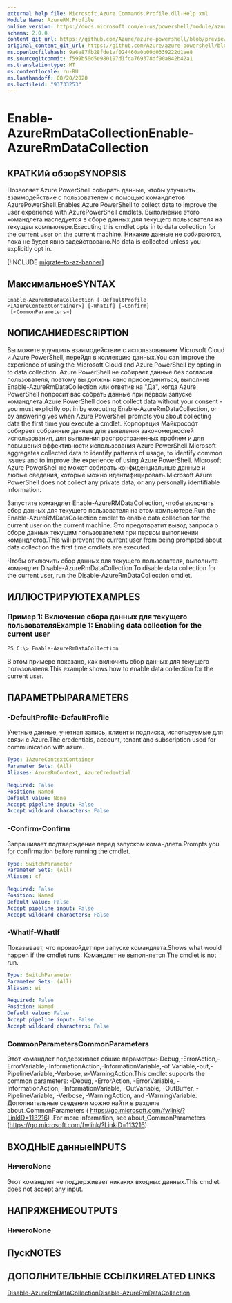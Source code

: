 ```yaml
---
external help file: Microsoft.Azure.Commands.Profile.dll-Help.xml
Module Name: AzureRM.Profile
online version: https://docs.microsoft.com/en-us/powershell/module/azurerm.profile/enable-azurermdatacollection
schema: 2.0.0
content_git_url: https://github.com/Azure/azure-powershell/blob/preview/src/ResourceManager/Profile/Commands.Profile/help/Enable-AzureRmDataCollection.md
original_content_git_url: https://github.com/Azure/azure-powershell/blob/preview/src/ResourceManager/Profile/Commands.Profile/help/Enable-AzureRmDataCollection.md
ms.openlocfilehash: 9a6e87fb28fde1af024460a0b09d0339222d1ee8
ms.sourcegitcommit: f599b50d5e980197d1fca769378df90a842b42a1
ms.translationtype: MT
ms.contentlocale: ru-RU
ms.lasthandoff: 08/20/2020
ms.locfileid: "93733253"
---
```

# <span data-ttu-id="f1680-101">Enable-AzureRmDataCollection</span><span class="sxs-lookup"><span data-stu-id="f1680-101">Enable-AzureRmDataCollection</span></span>

## <span data-ttu-id="f1680-102">КРАТКИй обзор</span><span class="sxs-lookup"><span data-stu-id="f1680-102">SYNOPSIS</span></span>
<span data-ttu-id="f1680-103">Позволяет Azure PowerShell собирать данные, чтобы улучшить взаимодействие с пользователем с помощью командлетов AzurePowerShell.</span><span class="sxs-lookup"><span data-stu-id="f1680-103">Enables Azure PowerShell to collect data to improve the user experience with AzurePowerShell cmdlets.</span></span>
<span data-ttu-id="f1680-104">Выполнение этого командлета наследуется в сборе данных для текущего пользователя на текущем компьютере.</span><span class="sxs-lookup"><span data-stu-id="f1680-104">Executing this cmdlet opts in to data collection for the current user on the current machine.</span></span>
<span data-ttu-id="f1680-105">Никакие данные не собираются, пока не будет явно задействовано.</span><span class="sxs-lookup"><span data-stu-id="f1680-105">No data is collected unless you explicitly opt in.</span></span>

[!INCLUDE [migrate-to-az-banner](../../includes/migrate-to-az-banner.md)]

## <span data-ttu-id="f1680-106">Максимальное</span><span class="sxs-lookup"><span data-stu-id="f1680-106">SYNTAX</span></span>

```
Enable-AzureRmDataCollection [-DefaultProfile <IAzureContextContainer>] [-WhatIf] [-Confirm]
 [<CommonParameters>]
```

## <span data-ttu-id="f1680-107">NОПИСАНИЕ</span><span class="sxs-lookup"><span data-stu-id="f1680-107">DESCRIPTION</span></span>
<span data-ttu-id="f1680-108">Вы можете улучшить взаимодействие с использованием Microsoft Cloud и Azure PowerShell, перейдя в коллекцию данных.</span><span class="sxs-lookup"><span data-stu-id="f1680-108">You can improve the experience of using the Microsoft Cloud and Azure PowerShell by opting in to data collection.</span></span>
<span data-ttu-id="f1680-109">Azure PowerShell не собирает данные без согласия пользователя, поэтому вы должны явно присоединиться, выполнив Enable-AzureRmDataCollection или ответив на "Да", когда Azure PowerShell попросит вас собрать данные при первом запуске командлета.</span><span class="sxs-lookup"><span data-stu-id="f1680-109">Azure PowerShell does not collect data without your consent - you must explicitly opt in by executing Enable-AzureRmDataCollection, or by answering yes when Azure PowerShell prompts you about collecting data the first time you execute a cmdlet.</span></span>
<span data-ttu-id="f1680-110">Корпорация Майкрософт собирает собранные данные для выявления закономерностей использования, для выявления распространенных проблем и для повышения эффективности использования Azure PowerShell.</span><span class="sxs-lookup"><span data-stu-id="f1680-110">Microsoft aggregates collected data to identify patterns of usage, to identify common issues and to improve the experience of using Azure PowerShell.</span></span>
<span data-ttu-id="f1680-111">Microsoft Azure PowerShell не может собирать конфиденциальные данные и любые сведения, которые можно идентифицировать.</span><span class="sxs-lookup"><span data-stu-id="f1680-111">Microsoft Azure PowerShell does not collect any private data, or any personally identifiable information.</span></span>

<span data-ttu-id="f1680-112">Запустите командлет Enable-AzureRMDataCollection, чтобы включить сбор данных для текущего пользователя на этом компьютере.</span><span class="sxs-lookup"><span data-stu-id="f1680-112">Run the Enable-AzureRMDataCollection cmdlet to enable data collection for the current user on the current machine.</span></span>
<span data-ttu-id="f1680-113">Это предотвратит вывод запроса о сборе данных текущим пользователем при первом выполнении командлетов.</span><span class="sxs-lookup"><span data-stu-id="f1680-113">This will prevent the current user from being prompted about data collection the first time cmdlets are executed.</span></span>

<span data-ttu-id="f1680-114">Чтобы отключить сбор данных для текущего пользователя, выполните командлет Disable-AzureRmDataCollection.</span><span class="sxs-lookup"><span data-stu-id="f1680-114">To disable data collection for the current user, run the Disable-AzureRmDataCollection cmdlet.</span></span>

## <span data-ttu-id="f1680-115">ИЛЛЮСТРИРУЮТ</span><span class="sxs-lookup"><span data-stu-id="f1680-115">EXAMPLES</span></span>

### <span data-ttu-id="f1680-116">Пример 1: Включение сбора данных для текущего пользователя</span><span class="sxs-lookup"><span data-stu-id="f1680-116">Example 1: Enabling data collection for the current user</span></span>
```
PS C:\> Enable-AzureRmDataCollection
```

<span data-ttu-id="f1680-117">В этом примере показано, как включить сбор данных для текущего пользователя.</span><span class="sxs-lookup"><span data-stu-id="f1680-117">This example shows how to enable data collection for the current user.</span></span>

## <span data-ttu-id="f1680-118">ПАРАМЕТРЫ</span><span class="sxs-lookup"><span data-stu-id="f1680-118">PARAMETERS</span></span>

### <span data-ttu-id="f1680-119">-DefaultProfile</span><span class="sxs-lookup"><span data-stu-id="f1680-119">-DefaultProfile</span></span>
<span data-ttu-id="f1680-120">Учетные данные, учетная запись, клиент и подписка, используемые для связи с Azure.</span><span class="sxs-lookup"><span data-stu-id="f1680-120">The credentials, account, tenant and subscription used for communication with azure.</span></span>

```yaml
Type: IAzureContextContainer
Parameter Sets: (All)
Aliases: AzureRmContext, AzureCredential

Required: False
Position: Named
Default value: None
Accept pipeline input: False
Accept wildcard characters: False
```

### <span data-ttu-id="f1680-121">-Confirm</span><span class="sxs-lookup"><span data-stu-id="f1680-121">-Confirm</span></span>
<span data-ttu-id="f1680-122">Запрашивает подтверждение перед запуском командлета.</span><span class="sxs-lookup"><span data-stu-id="f1680-122">Prompts you for confirmation before running the cmdlet.</span></span>

```yaml
Type: SwitchParameter
Parameter Sets: (All)
Aliases: cf

Required: False
Position: Named
Default value: False
Accept pipeline input: False
Accept wildcard characters: False
```

### <span data-ttu-id="f1680-123">-WhatIf</span><span class="sxs-lookup"><span data-stu-id="f1680-123">-WhatIf</span></span>
<span data-ttu-id="f1680-124">Показывает, что произойдет при запуске командлета.</span><span class="sxs-lookup"><span data-stu-id="f1680-124">Shows what would happen if the cmdlet runs.</span></span> <span data-ttu-id="f1680-125">Командлет не выполняется.</span><span class="sxs-lookup"><span data-stu-id="f1680-125">The cmdlet is not run.</span></span>

```yaml
Type: SwitchParameter
Parameter Sets: (All)
Aliases: wi

Required: False
Position: Named
Default value: False
Accept pipeline input: False
Accept wildcard characters: False
```

### <span data-ttu-id="f1680-126">CommonParameters</span><span class="sxs-lookup"><span data-stu-id="f1680-126">CommonParameters</span></span>
<span data-ttu-id="f1680-127">Этот командлет поддерживает общие параметры:-Debug,-ErrorAction,-ErrorVariable,-InformationAction,-InformationVariable,-of Variable,-out,-PipelineVariable,-Verbose, и-WarningAction.</span><span class="sxs-lookup"><span data-stu-id="f1680-127">This cmdlet supports the common parameters: -Debug, -ErrorAction, -ErrorVariable, -InformationAction, -InformationVariable, -OutVariable, -OutBuffer, -PipelineVariable, -Verbose, -WarningAction, and -WarningVariable.</span></span> <span data-ttu-id="f1680-128">Дополнительные сведения можно найти в разделе about_CommonParameters ( https://go.microsoft.com/fwlink/?LinkID=113216) .</span><span class="sxs-lookup"><span data-stu-id="f1680-128">For more information, see about_CommonParameters (https://go.microsoft.com/fwlink/?LinkID=113216).</span></span>

## <span data-ttu-id="f1680-129">ВХОДНЫЕ данные</span><span class="sxs-lookup"><span data-stu-id="f1680-129">INPUTS</span></span>

### <span data-ttu-id="f1680-130">Ничего</span><span class="sxs-lookup"><span data-stu-id="f1680-130">None</span></span>
<span data-ttu-id="f1680-131">Этот командлет не поддерживает никаких входных данных.</span><span class="sxs-lookup"><span data-stu-id="f1680-131">This cmdlet does not accept any input.</span></span>

## <span data-ttu-id="f1680-132">НАПРЯЖЕНИЕ</span><span class="sxs-lookup"><span data-stu-id="f1680-132">OUTPUTS</span></span>

### <span data-ttu-id="f1680-133">Ничего</span><span class="sxs-lookup"><span data-stu-id="f1680-133">None</span></span>

## <span data-ttu-id="f1680-134">Пуск</span><span class="sxs-lookup"><span data-stu-id="f1680-134">NOTES</span></span>

## <span data-ttu-id="f1680-135">ДОПОЛНИТЕЛЬНЫЕ ССЫЛКИ</span><span class="sxs-lookup"><span data-stu-id="f1680-135">RELATED LINKS</span></span>

[<span data-ttu-id="f1680-136">Disable-AzureRmDataCollection</span><span class="sxs-lookup"><span data-stu-id="f1680-136">Disable-AzureRmDataCollection</span></span>](./Disable-AzureRmDataCollection.md)

